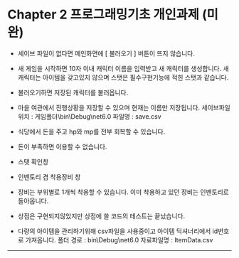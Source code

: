 # Chapter 2 프로그래밍기초 개인과제 (미완)


- 세이브 파일이 없다면 메인화면에 [ 불러오기 ] 버튼이 뜨지 않습니다.

- 새 게임을 시작하면 10자 이내 캐릭터 이름을 입력받고 새 캐릭터를 생성합니다.
새 캐릭터는 아이템을 갖고있지 않으며 스탯은 필수구현기능에 적힌 스탯과 같습니다.

- 불러오기하면 저장된 캐릭터를 불러옵니다.

- 마을 여관에서 진행상황을 저장할 수 있으며 현재는 이름만 저장됩니다.
세이브파일 위치 : 게임폴더\bin\Debug\net6.0
파일명 : save.csv

- 식당에서 돈을 주고 hp와 mp를 전부 회복할 수 있습니다.
- 돈이 부족하면 이용할 수 없습니다.

- 스탯 확인창
  
- 인벤토리 겸 착용장비 창

- 장비는 부위별로 1개씩 착용할 수 있습니다. 이미 착용하고 있던 장비는 인벤토리로 돌아옵니다.

- 상점은 구현되지않았지만 상점에 쓸 코드의 테스트는 끝났습니다.


- 다량의 아이템을 관리하기위해 csv파일을 사용중이고 아이템 딕셔너리에서 id번호로 가져옵니다.
폴더 경로 : bin\Debug\net6.0
자료파일명 : ItemData.csv



--------
